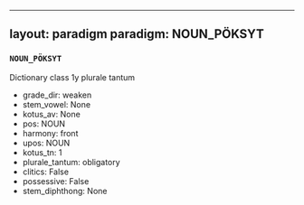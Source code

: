 
---
layout: paradigm
paradigm: NOUN_PÖKSYT
---
### ` NOUN_PÖKSYT `

Dictionary class 1y plurale tantum
* grade_dir: weaken
* stem_vowel: None
* kotus_av: None
* pos: NOUN
* harmony: front
* upos: NOUN
* kotus_tn: 1
* plurale_tantum: obligatory
* clitics: False
* possessive: False
* stem_diphthong: None
